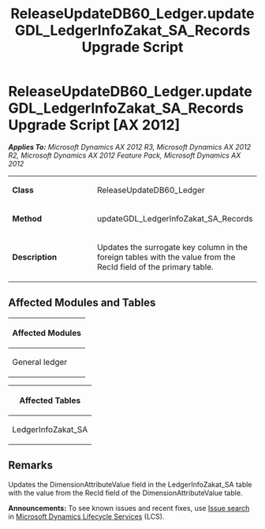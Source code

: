 ﻿---
title: ReleaseUpdateDB60_Ledger.updateGDL_LedgerInfoZakat_SA_Records Upgrade Script
TOCTitle: ReleaseUpdateDB60_Ledger.updateGDL_LedgerInfoZakat_SA_Records Upgrade Script
ms:assetid: 0adbc57e-7c5c-f064-afee-865fcdd3e8cc
ms:mtpsurl: https://msdn.microsoft.com/en-us/library/JJ735633(v=AX.60)
ms:contentKeyID: 49706544
ms.date: 05/18/2015
mtps_version: v=AX.60
---

# ReleaseUpdateDB60\_Ledger.updateGDL\_LedgerInfoZakat\_SA\_Records Upgrade Script [AX 2012]


_**Applies To:** Microsoft Dynamics AX 2012 R3, Microsoft Dynamics AX 2012 R2, Microsoft Dynamics AX 2012 Feature Pack, Microsoft Dynamics AX 2012_

<table>
<colgroup>
<col style="width: 50%" />
<col style="width: 50%" />
</colgroup>
<tbody>
<tr class="odd">
<td><p><strong>Class</strong></p></td>
<td><p>ReleaseUpdateDB60_Ledger</p></td>
</tr>
<tr class="even">
<td><p><strong>Method</strong></p></td>
<td><p>updateGDL_LedgerInfoZakat_SA_Records</p></td>
</tr>
<tr class="odd">
<td><p><strong>Description</strong></p></td>
<td><p>Updates the surrogate key column in the foreign tables with the value from the RecId field of the primary table.</p></td>
</tr>
</tbody>
</table>


## Affected Modules and Tables

<table>
<colgroup>
<col style="width: 100%" />
</colgroup>
<thead>
<tr class="header">
<th><p>Affected Modules</p></th>
</tr>
</thead>
<tbody>
<tr class="odd">
<td><p>General ledger</p></td>
</tr>
</tbody>
</table>


<table>
<colgroup>
<col style="width: 100%" />
</colgroup>
<thead>
<tr class="header">
<th><p>Affected Tables</p></th>
</tr>
</thead>
<tbody>
<tr class="odd">
<td><p>LedgerInfoZakat_SA</p></td>
</tr>
</tbody>
</table>


## Remarks

Updates the DimensionAttributeValue field in the LedgerInfoZakat\_SA table with the value from the RecId field of the DimensionAttributeValue table.

  
**Announcements:** To see known issues and recent fixes, use [Issue search](http://go.microsoft.com/fwlink/?linkid=389258) in [Microsoft Dynamics Lifecycle Services](http://go.microsoft.com/fwlink/?linkid=306505) (LCS).

